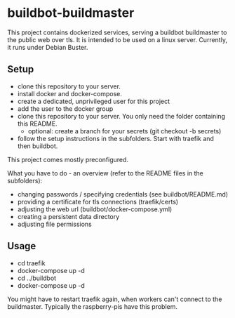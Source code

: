 # buildbot-buildmaster
This project contains dockerized services, serving a buildbot buildmaster to the public web over tls.
It is intended to be used on a linux server.
Currently, it runs under Debian Buster.
## Setup
- clone this repository to your server. 
- install docker and docker-compose.
- create a dedicated, unprivileged user for this project
- add the user to the docker group
- clone this repository to your server. You only need the folder containing this README.
  - optional: create a branch for your secrets (git checkout -b secrets)
- follow the setup instructions in the subfolders. Start with traefik and then buildbot.

This project comes mostly preconfigured.

What you have to do - an overview (refer to the README files in the subfolders):
- changing passwords / specifying credentials (see buildbot/README.md)
- providing a certificate for tls connections (traefik/certs)
- adjusting the web url (buildbot/docker-compose.yml)
- creating a persistent data directory
- adjusting file permissions

## Usage
- cd traefik
- docker-compose up -d
- cd ../buildbot
- docker-compose up -d

You might have to restart traefik again, when workers can't connect to the buildmaster.
Typically the raspberry-pis have this problem.
